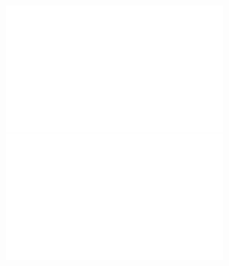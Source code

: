 ![](https://github.com/borisfromsouth/borisfromsouth/blob/master/generated/languages.svg#gh-dark-mode-only)
![](https://github.com/borisfromsouth/borisfromsouth/blob/master/generated/overview.svg#gh-dark-mode-only)
